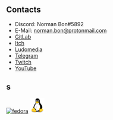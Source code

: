 ## Contacts

- Discord: Norman Bon#5892
- E-Mail: norman.bon@protonmail.com
- [GitLab](https://gitlab.com/normanbon)
- [Itch](https://normanbon.itch.io)
- [Ludomedia](https://www.ludomedia.it/norman-bon-40785)
- [Telegram](https://t.me/normanbonChannel)
- [Twitch](https://www.twitch.tv/normanbon)
- [YouTube](https://www.youtube.com/channel/UC1Vz_3ZjheX6sYFUdpxc-BA)

## s
<p align="left">
  <a title="Fedora" href="https://www.fedoraproject.org/" target="_blank" rel="noreferrer"><img src="https://www.fedoraproject.org/w/uploads/archive/2/2d/20220616164712%21Logo_fedoralogo.png" alt="fedora" width="40" height="40"/></a>
  <a title="Linux" href="https://www.linux.org/" target="_blank" rel="noreferrer"><img src="https://raw.githubusercontent.com/devicons/devicon/master/icons/linux/linux-original.svg" alt="linux" width="40" height="40"/></a>
</p>
